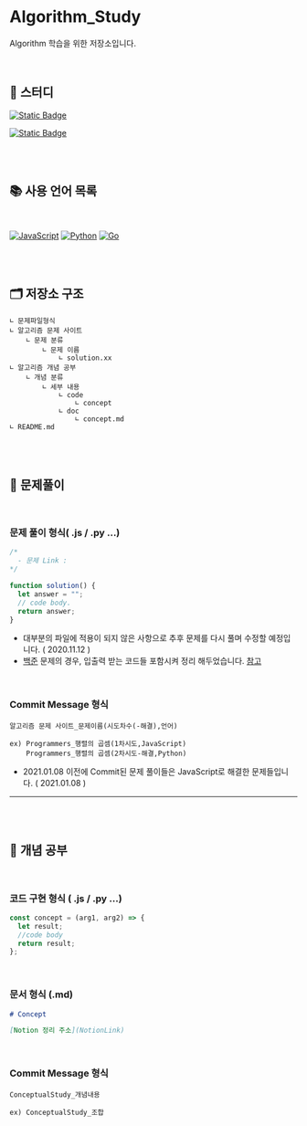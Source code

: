 # Algorithm_Study

Algorithm 학습을 위한 저장소입니다.

</br>

## 📔 스터디

[![Static Badge](https://img.shields.io/badge/%EB%B0%94%EB%A1%9C%EA%B0%80%EA%B8%B0-grey?style=for-the-badge&label=let's%20exit&labelColor=blue)](https://www.notion.so/just-gomin/Let-s-EXIT-ab1933af0bac4e05a0d278eddce9e5ca?pvs=4)

[![Static Badge](https://img.shields.io/badge/%EB%B0%94%EB%A1%9C%EA%B0%80%EA%B8%B0-grey?style=for-the-badge&label=javascript%20algorithm&labelColor=yellow)](https://www.notion.so/just-gomin/Javascript-Study-c7bec2f769fd4a02bf32a410e4da03e3?pvs=4)

</br></br>

## 📚 사용 언어 목록

</br>

[![JavaScript](https://img.shields.io/badge/javascript-%23323330.svg?style=for-the-badge&logo=javascript&logoColor=%23F7DF1E)](./)
[![Python](https://img.shields.io/badge/python-3670A0?style=for-the-badge&logo=python&logoColor=ffdd54)](./)
[![Go](https://img.shields.io/badge/go-%2300ADD8.svg?style=for-the-badge&logo=go&logoColor=white)](./)

</br></br>

## 🗂 저장소 구조

    ∟ 문제파일형식
    ∟ 알고리즘 문제 사이트
        ∟ 문제 분류
            ∟ 문제 이름
                ∟ solution.xx
    ∟ 알고리즘 개념 공부
        ∟ 개념 분류
            ∟ 세부 내용
                ∟ code
                    ∟ concept
                ∟ doc
                    ∟ concept.md
    ∟ README.md

</br>
</br>

## 📃 문제풀이

</br>

### 문제 풀이 형식( .js / .py ...)

```javascript
/*
  - 문제 Link : 
*/

function solution() {
  let answer = "";
  // code body.
  return answer;
}
```

- 대부분의 파일에 적용이 되지 않은 사항으로 추후 문제를 다시 풀며 수정할 예정입니다. ( 2020.11.12 )
- [백준](https://www.acmicpc.net/) 문제의 경우, 입출력 받는 코드들 포함시켜 정리 해두었습니다. [참고](./BaekJoon/Playground/js_playground)

</br>

### Commit Message 형식

    알고리즘 문제 사이트_문제이름(시도차수(-해결),언어)

    ex) Programmers_행렬의 곱셈(1차시도,JavaScript)
        Programmers_행렬의 곱셈(2차시도-해결,Python)

- 2021.01.08 이전에 Commit된 문제 풀이들은 JavaScript로 해결한 문제들입니다. ( 2021.01.08 )

---

</br>
</br>

## 📑 개념 공부

</br>

### 코드 구현 형식 ( .js / .py ...)

```javascript
const concept = (arg1, arg2) => {
  let result;
  //code body
  return result;
};
```

</br>

### 문서 형식 (.md)

```markdown
# Concept

[Notion 정리 주소](NotionLink)
```

</br>

### Commit Message 형식

    ConceptualStudy_개념내용

    ex) ConceptualStudy_조합
